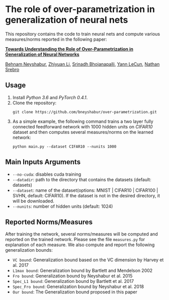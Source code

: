 # The role of over-parametrization in generalization of neural nets

This repository contains the code to train neural nets and compute various measures/norms reported in the following paper:

**[Towards Understanding the Role of Over-Parametrization in Generalization of Neural Networks](https://arxiv.org/abs/1805.12076)**

[Behnam Neyshabur](https://cs.nyu.edu/~behnam/), [Zhiyuan Li](https://sites.google.com/site/invariantorli/), [Srinadh Bhojanapalli](http://ttic.uchicago.edu/~srinadh/), [Yann LeCun](http://yann.lecun.com/), [Nathan Srebro](http://www.ttic.edu/srebro)

## Usage
1. Install *Python 3.6* and *PyTorch 0.4.1*.
2. Clone the repository:
   ```
   git clone https://github.com/bneyshabur/over-parametrization.git
   ```
3. As a simple example, the following command trains a two layer fully connected feedforward network with 1000 hidden units on *CIFAR10* dataset and then computes several measures/norms on the learned network:
   ```
   python main.py --dataset CIFAR10 --nunits 1000
   ```
## Main Inputs Arguments
* `--no-cuda`: disables cuda training
* `--datadir`: path to the directory that contains the datasets (default: datasets)
* `--dataset`: name of the dataset(options: MNIST | CIFAR10 | CIFAR100 | SVHN, default: CIFAR10). If the dataset is not in the desired directory, it will be downloaded.
* `--nunits`: number of hidden units (default: 1024)

## Reported Norms/Measures
After training the network, several norms/measures will be computed and reported on the trained network. Please see the file `measures.py` for explanation of each measure. We also compute and report the following generalization bounds:
* `VC bound`: Generalization bound based on the VC dimension by Harvey et al. 2017
* `L1max bound`: Generalization bound by Bartlett and Mendelson 2002
* `Fro bound`: Generalization bound by Neyshabur et al. 2015
* `Spec_L1 bound`: Generalization bound by Bartlett et al. 2017
* `Spec_Fro bound`: Generalization bound by Neyshabur et al. 2018
* `Our bound`: The Generalization bound proposed in this paper
